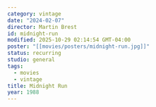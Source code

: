 ```yaml
---
category: vintage
date: "2024-02-07"
director: Martin Brest
id: midnight-run
modified: 2025-10-29 02:14:54 GMT-04:00
poster: "[[movies/posters/midnight-run.jpg]]"
status: recurring
studio: general
tags:
  - movies
  - vintage
title: Midnight Run
year: 1988
---
```

